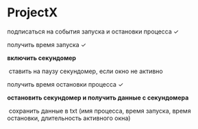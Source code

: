 # ProjectX
подписаться на события запуска и остановки процесса &#10003;

получить время запуска &#10003;

**включить секундомер**

‌ ставить на паузу секундомер, если окно не активно

получить время остановки процесса &#10003;

**остановить секундомер и получить данные с секундомера**

‌ сохранить данные в txt (имя процесса, время запуска, время остановки, длительность активного окна)
